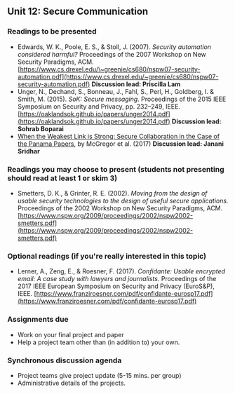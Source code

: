 ## Unit 12: Secure Communication

### Readings to be presented

  - Edwards, W. K., Poole, E. S., & Stoll, J. (2007). *Security automation considered harmful?* Proceedings of the 2007 Workshop on New Security Paradigms, ACM. [https://www.cs.drexel.edu/\~greenie/cs680/nspw07-security-automation.pdf](https://www.cs.drexel.edu/~greenie/cs680/nspw07-security-automation.pdf) **Discussion lead: Priscilla Lam**
  - Unger, N., Dechand, S., Bonneau, J., Fahl, S., Perl, H., Goldberg, I. & Smith, M. (2015). *SoK: Secure messaging*. Proceedings of the 2015 IEEE Symposium on Security and Privacy, pp. 232–249, IEEE. [https://oaklandsok.github.io/papers/unger2014.pdf](https://oaklandsok.github.io/papers/unger2014.pdf) **Discussion lead: Sohrab Boparai**
  - [When the Weakest Link is Strong: Secure
Collaboration in the Case of the Panama Papers](https://www.usenix.org/system/files/conference/usenixsecurity17/sec17-mcgregor.pdf), by McGregor et al. (2017) **Discussion lead: Janani Sridhar**


### Readings you may choose to present (students not presenting should read at least 1 or skim 3)

  - Smetters, D. K., & Grinter, R. E. (2002). *Moving from the design of usable security technologies to the design of useful secure applications.* Proceedings of the 2002 Workshop on New Security Paradigms, ACM. [https://www.nspw.org/2009/proceedings/2002/nspw2002-smetters.pdf](https://www.nspw.org/2009/proceedings/2002/nspw2002-smetters.pdf)


### Optional readings (if you're really interested in this topic)

  - Lerner, A., Zeng, E., & Roesner, F. (2017). *Confidante: Usable encrypted email: A case study with lawyers and journalists*. Proceedings of the 2017 IEEE European Symposium on Security and Privacy (EuroS\&P), IEEE. [https://www.franziroesner.com/pdf/confidante-eurosp17.pdf](https://www.franziroesner.com/pdf/confidante-eurosp17.pdf)


### Assignments due

- Work on your final project and paper
- Help a project team other than (in addition to) your own.


### Synchronous discussion agenda

  - Project teams give project update (5-15 mins. per group)
  - Administrative details of the projects.
